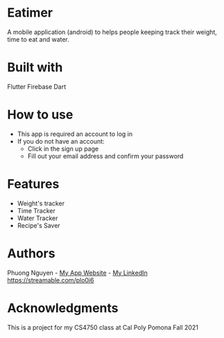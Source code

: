 # Eatimer 

A mobile application (android) to helps people keeping track their weight, time to eat and water.

# Built with
Flutter
Firebase 
Dart

# How to use
+ This app is required an account to log in
+ If you do not have an account:
    - Click in the sign up page
    - Fill out your email address and confirm your password

# Features
 + Weight's tracker
 + Time Tracker
 + Water Tracker
 + Recipe's Saver
 
# Authors
Phuong Nguyen - [My App Website](https://eatimer.netlify.app/) - [My LinkedIn](https://www.linkedin.com/in/phuongpan/)
https://streamable.com/plo0i6

# Acknowledgments
This is a project for my CS4750 class at Cal Poly Pomona Fall 2021
